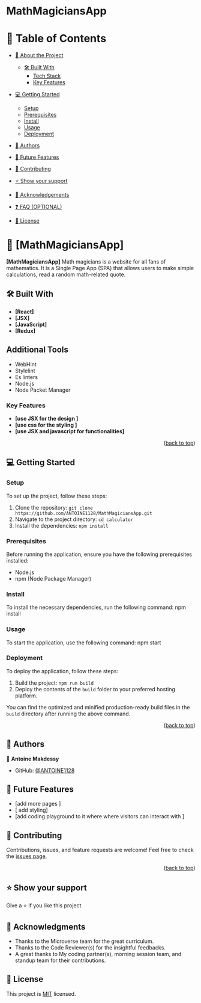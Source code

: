 <a name="MathMagiciansApp"></a>

  <h1><b>MathMagiciansApp </b></h1>

</div>

# 📗 Table of Contents

- [📖 About the Project](#about-project)
  - [🛠 Built With](#built-with)
    - [Tech Stack](#tech-stack)
    - [Key Features](#key-features)
 
- [💻 Getting Started](#getting-started)
  - [Setup](#setup)
  - [Prerequisites](#prerequisites)
  - [Install](#install)
  - [Usage](#usage)
  - [Deployment](#triangular_flag_on_post-deployment)
- [👥 Authors](#authors)
- [🔭 Future Features](#future-features)
- [🤝 Contributing](#contributing)
- [⭐️ Show your support](#support)
- [🙏 Acknowledgements](#acknowledgements)
- [❓ FAQ (OPTIONAL)](#faq)
- [📝 License](#license)

# 📖 [MathMagiciansApp] <a name="about-project"></a>

**[MathMagiciansApp]**   Math magicians is a website for all fans of mathematics. It is a Single Page App (SPA) that allows users to make simple calculations, read a random math-related quote.

## 🛠 Built With <a name="built-with"></a>
- **[React]**
- **[JSX]**
- **[JavaScript]**
- **[Redux]**

## Additional Tools

- WebHint
- Stylelint
- Es linters
- Node.js
- Node Packet Manager
### Key Features <a name="key-features"></a>

- **[use JSX for the design ]**
- **[use css for the styling ]**
- **[use JSX and javascript for functionalities]**
<p align="right">(<a href="#readme-top">back to top</a>)</p>

## 💻 Getting Started <a name="getting-started"></a>

### Setup

To set up the project, follow these steps:

1. Clone the repository: `git clone https://github.com/ANTOINE1128/MathMagiciansApp.git`
2. Navigate to the project directory: `cd calculator`
3. Install the dependencies: `npm install`

### Prerequisites

Before running the application, ensure you have the following prerequisites installed:

- Node.js
- npm (Node Package Manager)
### Install

To install the necessary dependencies, run the following command: npm install

### Usage

To start the application, use the following command: npm start
 
### Deployment

To deploy the application, follow these steps:

1. Build the project: `npm run build`
2. Deploy the contents of the `build` folder to your preferred hosting platform.

You can find the optimized and minified production-ready build files in the `build` directory after running the above command.



<p align="right">(<a href="#readme-top">back to top</a>)</p>

## 👥 Authors <a name="authors"></a>

👤 
 **Antoine Makdessy**

- GitHub: [@ANTOINE1128](https://github.com/ANTOINE1128)


## 🔭 Future Features <a name="future-features"></a>

- [add more pages ] 
- [ add styling]
- [add coding playground to it where where visitors can interact with ]

## 🤝 Contributing <a name="contributing"></a>

Contributions, issues, and feature requests are welcome!
Feel free to check the [issues page](https://github.com/ANTOINE1128/MathMagiciansApp/issues).

<p align="right">(<a href="#readme-top">back to top</a>)</p>



## ⭐️ Show your support <a name="support"></a>

Give a ⭐️ if you like this project 


## 🙏 Acknowledgments <a name="acknowledgements"></a>
- Thanks to the Microverse team for the great curriculum.
- Thanks to the Code Reviewer(s) for the insightful feedbacks.
- A great thanks to My coding partner(s), morning session team, and standup team for their contributions.


## 📝 License <a name="license"></a>

This project is [MIT](./LICENSE) licensed.
